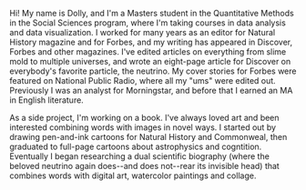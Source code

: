 Hi! My name is Dolly, and I'm a Masters student in the Quantitative Methods in the Social Sciences program, where I'm taking courses in data analysis and data visualization. I worked for many years as an editor for Natural History magazine and for Forbes, and my writing has appeared in Discover, Forbes and other magazines. I've edited articles on everything from slime mold to multiple universes, and wrote an eight-page article for Discover on everybody's favorite particle, the neutrino. My cover stories for Forbes were featured on National Public Radio, where all my "ums" were edited out. Previously I was an analyst for Morningstar, and before that I earned an MA in English literature. 

As a side project, I'm working on a book. I've always loved art and been interested combining words with images in novel ways. I started out by drawing pen-and-ink cartoons for Natural History and Commonweal, then graduated to full-page cartoons about astrophysics and cogntition. Eventually I began researching a dual scientific biography (where the beloved neutrino again does--and does not--rear its invisible head) that combines words with digital art, watercolor paintings and collage. 
